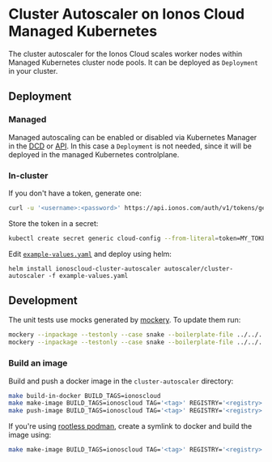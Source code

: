 # Cluster Autoscaler on Ionos Cloud Managed Kubernetes

The cluster autoscaler for the Ionos Cloud scales worker nodes within Managed Kubernetes cluster
node pools. It can be deployed as `Deployment` in your cluster.

## Deployment

### Managed

Managed autoscaling can be enabled or disabled via Kubernetes Manager in the [DCD](https://dcd.ionos.com/latest/)
or [API](https://api.ionos.com/docs/cloud/v6/#tag/Kubernetes/operation/k8sNodepoolsPut).
In this case a `Deployment` is not needed, since it will be deployed in the managed Kubernetes controlplane.

### In-cluster

If you don't have a token, generate one:

```sh
curl -u '<username>:<password>' https://api.ionos.com/auth/v1/tokens/generate
```

Store the token in a secret:

```sh
kubectl create secret generic cloud-config --from-literal=token=MY_TOKEN
```

Edit [`example-values.yaml`](./examples-values.yaml) and deploy using helm:

```console
helm install ionoscloud-cluster-autoscaler autoscaler/cluster-autoscaler -f example-values.yaml
```

## Development

The unit tests use mocks generated by [mockery](https://github.com/vektra/mockery/v2). To update them run:

```sh
mockery --inpackage --testonly --case snake --boilerplate-file ../../../hack/boilerplate/boilerplate.generatego.txt --name APIClient
mockery --inpackage --testonly --case snake --boilerplate-file ../../../hack/boilerplate/boilerplate.generatego.txt --name IonosCloudManager
```

### Build an image

Build and push a docker image in the `cluster-autoscaler` directory:

```sh
make build-in-docker BUILD_TAGS=ionoscloud
make make-image BUILD_TAGS=ionoscloud TAG='<tag>' REGISTRY='<registry>'
make push-image BUILD_TAGS=ionoscloud TAG='<tag>' REGISTRY='<registry>'
```

If you're using [rootless podman](https://github.com/containers/podman/blob/main/docs/tutorials/rootless_tutorial.md), create a symlink to docker and build the image using:

```sh
make make-image BUILD_TAGS=ionoscloud TAG='<tag>' REGISTRY='<registry>' DOCKER_NETWORK=host
```
